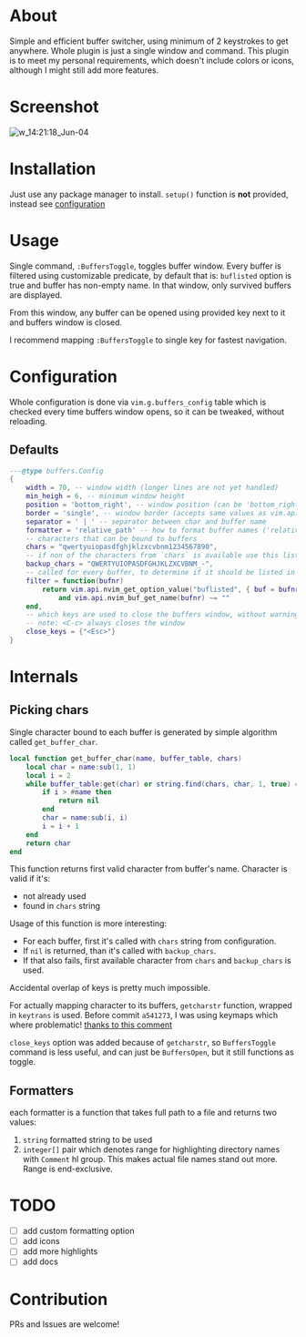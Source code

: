 # About
Simple and efficient buffer switcher, using minimum of 2 keystrokes to get anywhere.
Whole plugin is just a single window and command.
This plugin is to meet my personal requirements, which doesn't include colors or icons, although I might still add more features.

# Screenshot
![w_14:21:18_Jun-04](https://github.com/user-attachments/assets/5eb9b122-21aa-4624-93fc-3ace0b58091c)

# Installation
Just use any package manager to install.
`setup()` function is **not** provided, instead see [configuration](#configuration)

# Usage
Single command, `:BuffersToggle`, toggles buffer window.
Every buffer is filtered using customizable predicate,
by default that is: `buflisted` option is true and buffer has non-empty name.
In that window, only survived buffers are displayed.

From this window, any buffer can be opened using provided key next to it and buffers window is closed.

I recommend mapping `:BuffersToggle` to single key for fastest navigation.

# Configuration
Whole configuration is done via `vim.g.buffers_config` table which is checked every time buffers window opens,
so it can be tweaked, without reloading.
## Defaults
```lua
---@type buffers.Config
{
	width = 70, -- window width (longer lines are not yet handled)
	min_heigh = 6, -- minimum window height
	position = 'bottom_right', -- window position (can be 'bottom_right', 'top_right' or 'center')
	border = 'single', -- window border (accepts same values as vim.api.keyset.win_config.border)
	separator = ' | ' -- separator between char and buffer name
	formatter = 'relative_path' -- how to format buffer names ('relative_path' or 'filename_first')
	-- characters that can be bound to buffers
	chars = "qwertyuiopasdfghjklzxcvbnm1234567890",
	-- if non of the characters from `chars` is available use this list (see #internals for more info)
	backup_chars = "QWERTYUIOPASDFGHJKLZXCVBNM_-",
	-- called for every buffer, to determine if it should be listed in buffers window
	filter = function(bufnr)
		return vim.api.nvim_get_option_value("buflisted", { buf = bufnr })
			and vim.api.nvim_buf_get_name(bufnr) ~= ""
	end,
	-- which keys are used to close the buffers window, without warning
	-- note: <C-c> always closes the window
	close_keys = {"<Esc>"}
}
```

# Internals
## Picking chars
Single character bound to each buffer is generated by simple algorithm called `get_buffer_char`.
```lua
local function get_buffer_char(name, buffer_table, chars)
	local char = name:sub(1, 1)
	local i = 2
	while buffer_table:get(char) or string.find(chars, char, 1, true) == nil do
		if i > #name then
			return nil
		end
		char = name:sub(i, i)
		i = i + 1
	end
	return char
end
```
This function returns first valid character from buffer's name.
Character is valid if it's:
- not already used
- found in `chars` string

Usage of this function is more interesting:
- For each buffer, first it's called with `chars` string from configuration.
- If `nil` is returned, than it's called with `backup_chars`.
- If that also fails, first available character from `chars` and `backup_chars` is used.

Accidental overlap of keys is pretty much impossible.

For actually mapping character to its buffers, `getcharstr` function, wrapped in `keytrans` is used.
Before commit `a541273`, I was using keymaps which where problematic!
[thanks to this comment](https://www.reddit.com/r/neovim/comments/1lhuqgp/comment/mzaa6u5/?utm_source=share&utm_medium=web3x&utm_name=web3xcss&utm_term=1&utm_content=share_button)

`close_keys` option was added because of `getcharstr`,
so `BuffersToggle` command is less useful, and can just be `BuffersOpen`, but it still functions as toggle.

## Formatters
each formatter is a function that takes full path to a file and returns two values:
1. `string` formatted string to be used
2. `integer[]` pair which denotes range for highlighting directory names with `Comment` hl group.
This makes actual file names stand out more. Range is end-exclusive.

# TODO
- [ ] add custom formatting option
- [ ] add icons
- [ ] add more highlights
- [ ] add docs

# Contribution
PRs and Issues are welcome!

